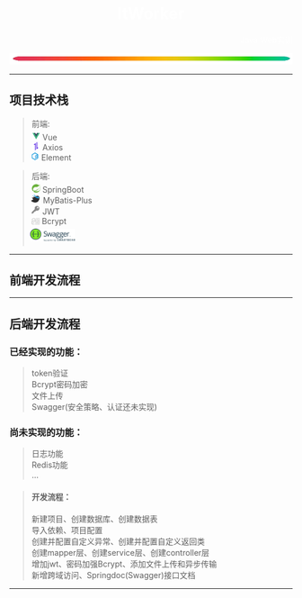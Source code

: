 <div>
    <h1 style="text-align: center;color: white;margin-top: 10px;">ItWorker</h1>
    <p style="text-align: end;color: white;">Java Web实训</p>
</div>
<img class= "img1" src="src/main/resources/static/Images/giphy.GIF" alt="load line">

---

## 项目技术栈

> 前端: \
> <img src="src/main/resources/static/images/Vue.png" width="15" style="margin-top:5px;" />
> Vue\
> <img src="src/main/resources/static/images/axios.png" width="15"/>
> Axios\
> <img src="src/main/resources/static/images/element.png" width="15" style="margin-left: -2px" />
>Element

> 后端: \
> <img src="src/main/resources/static/images/spring.png" width="15" style="margin-top:5px;" />
> SpringBoot\
> <img src="src/main/resources/static/images/mybatisplus.png" width="19" style="margin-left: -3px"/>
> MyBatis-Plus\
> <img src="src/main/resources/static/images/Token.png" width="17" style="margin-left: -2px"/>
> JWT\
> <img src="src/main/resources/static/images/bcrypt.png" width="18" style="margin: -4px -2px">
> Bcrypt\
> <img src="src/main/resources/static/images/swagger_logo.png" width="80" style="margin: 5px -3px">
> 
> 

---
## 前端开发流程

---
## 后端开发流程

### 已经实现的功能：
> token验证\
> Bcrypt密码加密\
> 文件上传\
> Swagger(安全策略、认证还未实现)

### 尚未实现的功能：
> 日志功能\
> Redis功能\
> ...

>#### 开发流程：
> 新建项目、创建数据库、创建数据表\
> 导入依赖、项目配置\
> 创建并配置自定义异常、创建并配置自定义返回类\
> 创建mapper层、创建service层、创建controller层\
> 增加jwt、密码加强Bcrypt、添加文件上传和异步传输\
> 新增跨域访问、Springdoc(Swagger)接口文档


---
<style>
    .img1 {
        width: 100%;
        height: 20px;
        object-fit: fill;
    }
</style>